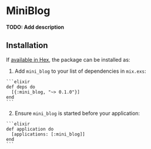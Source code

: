 # MiniBlog

**TODO: Add description**

## Installation

If [available in Hex](https://hex.pm/docs/publish), the package can be installed as:

  1. Add `mini_blog` to your list of dependencies in `mix.exs`:

    ```elixir
    def deps do
      [{:mini_blog, "~> 0.1.0"}]
    end
    ```

  2. Ensure `mini_blog` is started before your application:

    ```elixir
    def application do
      [applications: [:mini_blog]]
    end
    ```

